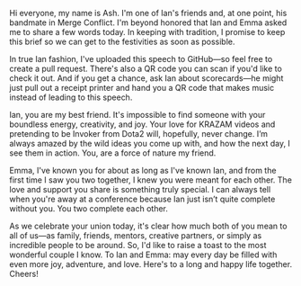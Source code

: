 Hi everyone, my name is Ash. I'm one of Ian's friends and, at one point, his bandmate in Merge Conflict. I'm beyond honored that Ian and Emma asked me to share a few words today. In keeping with tradition, I promise to keep this brief so we can get to the festivities as soon as possible.

In true Ian fashion, I've uploaded this speech to GitHub—so feel free to create a pull request. There's also a QR code you can scan if you'd like to check it out. And if you get a chance, ask Ian about scorecards—he might just pull out a receipt printer and hand you a QR code that makes music instead of leading to this speech.

Ian, you are my best friend. It's impossible to find someone with your boundless energy, creativity, and joy. Your love for KRAZAM videos and pretending to be Invoker from Dota2 will, hopefully, never change. I’m always amazed by the wild ideas you come up with, and how the next day, I see them in action. You, are a force of nature my friend.

Emma, I've known you for about as long as I've known Ian, and from the first time I saw you two together, I knew you were meant for each other. The love and support you share is something truly special. I can always tell when you're away at a conference because Ian just isn’t quite complete without you. You two complete each other.

As we celebrate your union today, it's clear how much both of you mean to all of us—as family, friends, mentors, creative partners, or simply as incredible people to be around. So, I'd like to raise a toast to the most wonderful couple I know. To Ian and Emma: may every day be filled with even more joy, adventure, and love. Here's to a long and happy life together. Cheers!
